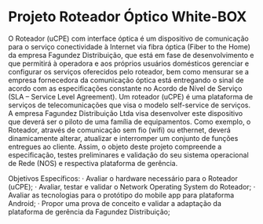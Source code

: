 # Projeto Roteador Óptico White-BOX


 O Roteador (uCPE) com interface óptica  é  um   dispositivo de comunicação para o serviço  conectividade à Internet via fibra óptica (Fiber to the Home) da empresa Fagundez Distribuição, que está em fase de desenvolvimento e que permitirá à operadora e aos próprios usuários domésticos gerenciar e configurar os serviços oferecidos pelo roteador, bem como mensurar se a empresa fornecedora da comunicação óptica está  entregando o sinal de acordo com as especificações constante no Acordo de Nível de Serviço (SLA – Service Level Agreement).  Um  roteador (uCPE) é uma plataforma de serviços de telecomunicações que visa  o modelo self-service de serviços. A empresa Fagundez Distribuição Ltda visa desenvolver este dispositivo que deverá ser o piloto de uma família de equipamentos. Como exemplo, o Roteador, através de comunicação sem fio (wifi) ou ethernet, deverá dinamicamente alterar, atualizar e interromper um conjunto de funções entregues ao cliente. 
Assim, o objeto deste projeto compreende a especificação, testes preliminares e validação do seu sistema operacional de Rede (NOS) e respectiva plataforma de gerência.

Objetivos Específicos:
·       Avaliar o hardware necessário para o Roteador (uCPE);
·       Avaliar, testar e validar o Network Operating System do Roteador;
·       Avaliar as tecnologias para o protótipo do mobile app para plataforma Android;
·       Propor uma prova de conceito e validar a adaptação da plataforma de gerência da Fagundez Distribuição;

